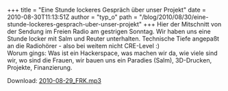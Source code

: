 +++
title = "Eine Stunde lockeres Gespräch über unser Projekt"
date = 2010-08-30T11:13:51Z
author = "typ_o"
path = "/blog/2010/08/30/eine-stunde-lockeres-gesprach-uber-unser-projekt"
+++
Hier der Mitschnitt von der Sendung im Freien Radio am gestrigen
Sonntag. Wir haben uns eine Stunde locker mit Salm und Reuter
unterhalten. Technische Tiefe angepaßt an die Radiohörer - also bei
weitem nicht CRE-Level :)  
Worum gings: Was ist ein Hackerspace, was machen wir da, wie viele sind
wir, wo sind die Frauen, wir bauen uns ein Paradies (Salm), 3D-Drucken,
Projekte, Finanzierung.

  
  
Download:
[2010-08-29\_FRK.mp3](https://flipdot.org/blog/uploads/2010-08-29_FRK.mp3 "2010-08-29_FRK.mp3")
